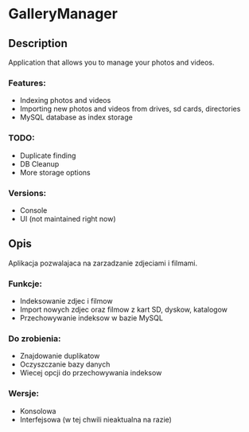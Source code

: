 # GalleryManager
## Description
Application that allows you to manage your photos and videos.
### Features:
- Indexing photos and videos
- Importing new photos and videos from drives, sd cards, directories
- MySQL database as index storage
### TODO:
- Duplicate finding
- DB Cleanup
- More storage options
### Versions:
- Console
- UI (not maintained right now)
## Opis
Aplikacja pozwalajaca na zarzadzanie zdjeciami i filmami.
### Funkcje:
- Indeksowanie zdjec i filmow
- Import nowych zdjec oraz filmow z kart SD, dyskow, katalogow
- Przechowywanie indeksow w bazie MySQL
### Do zrobienia:
- Znajdowanie duplikatow
- Oczyszczanie bazy danych
- Wiecej opcji do przechowywania indeksow
### Wersje:
- Konsolowa
- Interfejsowa (w tej chwili nieaktualna na razie)
